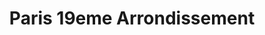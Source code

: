 ---
title: Paris 19eme Arrondissement
url: /paris-19eme-arrondissement/
latitude: 48.883
longitude: 2.387
---